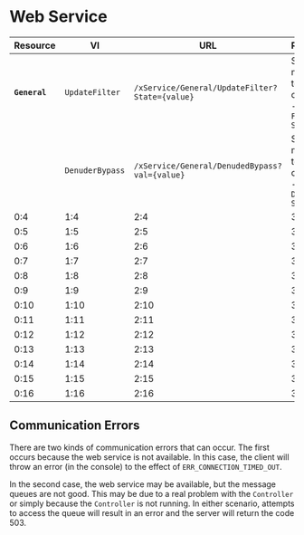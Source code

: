# Web Service

| Resource | VI | URL | Response |
| -- | -- | -- | -- |
| **``General``** | ``UpdateFilter`` | ``/xService/General/UpdateFilter?State={value}`` | Sends message to controller - ``Change Filter State`` |
|  | ``DenuderBypass`` | ``/xService/General/DenudedBypass?val={value}`` | Sends message to controller - ``Change Denuder State MSG`` |
| 0:4 | 1:4 | 2:4 | 3:4 |
| 0:5 | 1:5 | 2:5 | 3:5 |
| 0:6 | 1:6 | 2:6 | 3:6 |
| 0:7 | 1:7 | 2:7 | 3:7 |
| 0:8 | 1:8 | 2:8 | 3:8 |
| 0:9 | 1:9 | 2:9 | 3:9 |
| 0:10 | 1:10 | 2:10 | 3:10 |
| 0:11 | 1:11 | 2:11 | 3:11 |
| 0:12 | 1:12 | 2:12 | 3:12 |
| 0:13 | 1:13 | 2:13 | 3:13 |
| 0:14 | 1:14 | 2:14 | 3:14 |
| 0:15 | 1:15 | 2:15 | 3:15 |
| 0:16 | 1:16 | 2:16 | 3:16 |

## Communication Errors

There are two kinds of communication errors that can occur.  The first occurs because the web service is not available.  In this case, the client will throw an error (in the console) to the effect of ``ERR_CONNECTION_TIMED_OUT``.

In the second case, the web service may be available, but the message queues are not good.  This may be due to a real problem with the ``Controller`` or simply because the ``Controller`` is not running.  In either scenario, attempts to access the queue will result in an error and the server will return the code 503.